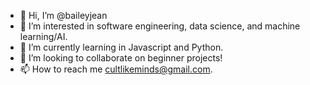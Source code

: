 - 👋 Hi, I’m @baileyjean
- 👀 I’m interested in software engineering, data science, and machine learning/AI.
- 🌱 I’m currently learning in Javascript and Python.
- 💞️ I’m looking to collaborate on beginner projects!
- 📫 How to reach me cultlikeminds@gmail.com.

<!---
baileyjean/baileyjean is a ✨ special ✨ repository because its `README.md` (this file) appears on your GitHub profile.
You can click the Preview link to take a look at your changes.
--->
